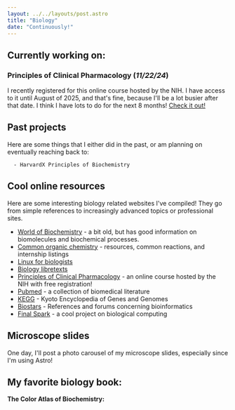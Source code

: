 ```yaml
---
layout: ../../layouts/post.astro
title: "Biology"
date: "Continuously!"
---
```


## Currently working on:

### Principles of Clinical Pharmacology (*11/22/24*)
I recently registered for this online course hosted by the NIH. I have access to it until August of 2025, and that's fine, because I'll be a lot busier after that date. I think I have lots to do for the next 8 months!
[Check it out!](https://ocreco.od.nih.gov/courses/principles-clinical-pharmacology.html)

## Past projects
Here are some things that I either did in the past, or am planning on eventually reaching back to:

      - HarvardX Principles of Biochemistry

## Cool online resources
Here are some interesting biology related websites I've compiled! They go from simple references to increasingly advanced topics or professional sites.

*   [World of Biochemistry](https://worldofbiochemistry.blogspot.com/) - a bit old, but has good information on biomolecules and biochemical processes.
*   [Common organic chemistry](https://commonorganicchemistry.com/index.htm) - resources, common reactions, and internship listings
*   [Linux for biologists](https://linuxforbio.vimalkvn.com/)
*   [Biology libretexts](https://bio.libretexts.org/)
*   [Principles of Clinical Pharmacology](https://ocreco.od.nih.gov/courses/pcpRegistration.html) - an online course hosted by the NIH with free registration!
*   [Pubmed](https://pubmed.ncbi.nlm.nih.gov/) - a collection of biomedical literature
*   [KEGG](https://www.genome.jp/kegg/) - Kyoto Encyclopedia of Genes and Genomes
*   [Biostars](https://www.biostars.org/t/tutorials/) - References and forums concerning bioinformatics
*   [Final Spark](https://finalspark.com/) - a cool project on biological computing

## Microscope slides
One day, I'll post a photo carousel of my microscope slides, especially since I'm using Astro!

## My favorite biology book:
 **The Color Atlas of Biochemistry:**
